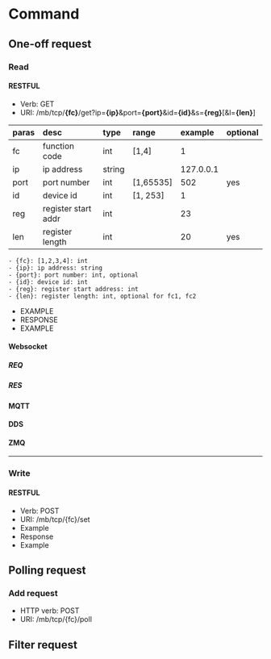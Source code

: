 # Command

## One-off request

### Read

#### RESTFUL
- Verb: GET
- URI: /mb/tcp/**{fc}**/get?ip=**{ip}**&port=**{port}**&id=**{id}**&s=**{reg}**[&l=**{len}**]

|paras|desc|type|range|example|optional|
|:--|:--|:--|:--|:--|:--|
|fc|function code|int|[1,4]|1||
|ip|ip address|string|| 127.0.0.1||  
|port|port number|int|[1,65535]|502|yes|
|id|device id|int|[1, 253]|1||
|reg|register start addr|int||23||
|len|register length|int||20|yes|

    - {fc}: [1,2,3,4]: int
    - {ip}: ip address: string
    - {port}: port number: int, optional
    - {id}: device id: int
    - {reg}: register start address: int
    - {len}: register length: int, optional for fc1, fc2
- EXAMPLE
- RESPONSE
- EXAMPLE

#### Websocket
##### REQ
##### RES

#### MQTT

#### DDS

#### ZMQ

---

### Write

#### RESTFUL
- Verb: POST
- URI: /mb/tcp/{fc}/set
- Example
- Response
- Example




## Polling request

### Add request
- HTTP verb: POST
- URI: /mb/tcp/{fc}/poll

## Filter request